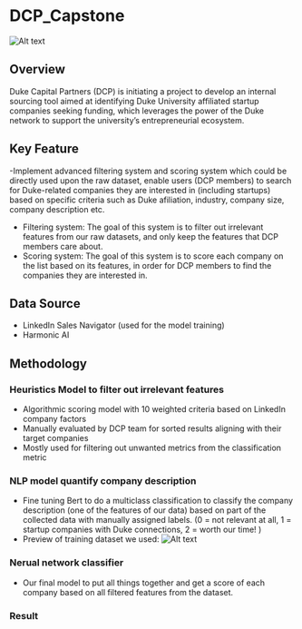 # DCP_Capstone
![Alt text](<DCP>)
## Overview
Duke Capital Partners (DCP) is initiating a project to develop an internal sourcing tool aimed at identifying Duke University affiliated startup companies seeking funding, which leverages the power of the Duke network to support the university’s entrepreneurial ecosystem.
## Key Feature
-Implement advanced filtering system and scoring system which could be directly used upon the raw dataset, enable users (DCP members) to search for Duke-related companies they are interested in (including startups) based on specific criteria such as Duke afiliation, industry, company size, company description etc.
- Filtering system: The goal of this system is to filter out irrelevant features from our raw datasets, and only keep the features that DCP members care about.
- Scoring system: The goal of this system is to score each company on the list based on its features, in order for DCP members to find the companies they are interested in.
## Data Source
- LinkedIn Sales Navigator (used for the model training)
- Harmonic AI
## Methodology
### Heuristics Model to filter out irrelevant features
- Algorithmic scoring model with 10 weighted criteria based on LinkedIn company factors
- Manually evaluated by DCP team for sorted results aligning with their target companies
- Mostly used for filtering out unwanted metrics from the classification metric
### NLP model quantify company description
- Fine tuning Bert to do a multiclass classification to classify the company description (one of the features of our data) based on part of the collected data with manually assigned labels. (0 = not relevant at all,
	1 = startup companies with Duke connections,
	2 = worth our time!
)
- Preview of training dataset we used:
![Alt text](<Screenshot 2024-04-04 at 9.54.03 PM.png>)
### Nerual network classifier
- Our final model to put all things together and get a score of each company  based on all filtered features from the dataset.
### Result
